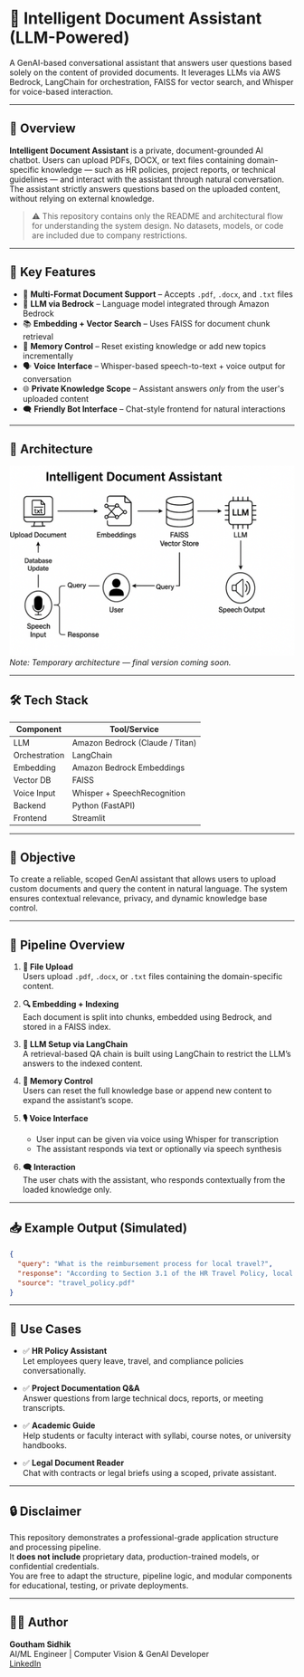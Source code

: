 # 🤖 Intelligent Document Assistant (LLM-Powered)

A GenAI-based conversational assistant that answers user questions based solely on the content of provided documents. It leverages LLMs via AWS Bedrock, LangChain for orchestration, FAISS for vector search, and Whisper for voice-based interaction.

---

## 📌 Overview

**Intelligent Document Assistant** is a private, document-grounded AI chatbot. Users can upload PDFs, DOCX, or text files containing domain-specific knowledge — such as HR policies, project reports, or technical guidelines — and interact with the assistant through natural conversation. The assistant strictly answers questions based on the uploaded content, without relying on external knowledge.

> ⚠️ This repository contains only the README and architectural flow for understanding the system design. No datasets, models, or code are included due to company restrictions.

---

## 🔁 Key Features

- 📄 **Multi-Format Document Support** – Accepts `.pdf`, `.docx`, and `.txt` files
- 🧠 **LLM via Bedrock** – Language model integrated through Amazon Bedrock
- 📚 **Embedding + Vector Search** – Uses FAISS for document chunk retrieval
- 🔄 **Memory Control** – Reset existing knowledge or add new topics incrementally
- 🗣️ **Voice Interface** – Whisper-based speech-to-text + voice output for conversation
- 🌐 **Private Knowledge Scope** – Assistant answers *only* from the user's uploaded content
- 🗨️ **Friendly Bot Interface** – Chat-style frontend for natural interactions

---

## 🧠 Architecture

![Architecture Diagram](architecture.png)
*Note: Temporary architecture — final version coming soon.*

---

## 🛠 Tech Stack

| Component             | Tool/Service            |
|----------------------|-------------------------|
| LLM                  | Amazon Bedrock (Claude / Titan) |
| Orchestration        | LangChain               |
| Embedding            | Amazon Bedrock Embeddings |
| Vector DB            | FAISS                   |
| Voice Input          | Whisper + SpeechRecognition |
| Backend              | Python (FastAPI)         |
| Frontend             | Streamlit                |

---

## 🎯 Objective

To create a reliable, scoped GenAI assistant that allows users to upload custom documents and query the content in natural language. The system ensures contextual relevance, privacy, and dynamic knowledge base control.

---

## 🔄 Pipeline Overview

1. **📁 File Upload**  
   Users upload `.pdf`, `.docx`, or `.txt` files containing the domain-specific content.

2. **🔍 Embedding + Indexing**  
   Each document is split into chunks, embedded using Bedrock, and stored in a FAISS index.

3. **🧠 LLM Setup via LangChain**  
   A retrieval-based QA chain is built using LangChain to restrict the LLM’s answers to the indexed content.

4. **🧹 Memory Control**  
   Users can reset the full knowledge base or append new content to expand the assistant’s scope.

5. **🎙️ Voice Interface**  
   - User input can be given via voice using Whisper for transcription  
   - The assistant responds via text or optionally via speech synthesis

6. **🗨️ Interaction**  
   The user chats with the assistant, who responds contextually from the loaded knowledge only.

---

## 📥 Example Output (Simulated)

```json
{
  "query": "What is the reimbursement process for local travel?",
  "response": "According to Section 3.1 of the HR Travel Policy, local travel must be pre-approved and reimbursed with valid receipts within 7 days.",
  "source": "travel_policy.pdf"
}
```
---

## 🧾 Use Cases

- ✅ **HR Policy Assistant**  
  Let employees query leave, travel, and compliance policies conversationally.

- ✅ **Project Documentation Q&A**  
  Answer questions from large technical docs, reports, or meeting transcripts.

- ✅ **Academic Guide**  
  Help students or faculty interact with syllabi, course notes, or university handbooks.

- ✅ **Legal Document Reader**  
  Chat with contracts or legal briefs using a scoped, private assistant.

---

## 🔒 Disclaimer

This repository demonstrates a professional-grade application structure and processing pipeline.  
It **does not include** proprietary data, production-trained models, or confidential credentials.  
You are free to adapt the structure, pipeline logic, and modular components for educational, testing, or private deployments.

---

## 👨‍💻 Author

**Goutham Sidhik**  
AI/ML Engineer | Computer Vision & GenAI Developer  
[LinkedIn](https://www.linkedin.com/in/goutham-sidhik-amuluru-50231b163/)
